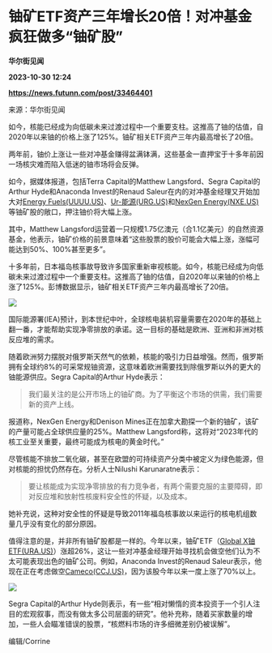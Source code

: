 # 铀矿ETF资产三年增长20倍！对冲基金疯狂做多“铀矿股”
**华尔街见闻**

**2023-10-30 12:24**

**https://news.futunn.com/post/33464401**

来源：华尔街见闻

如今，核能已经成为向低碳未来过渡过程中一个重要支柱。这推高了铀的估值，自2020年以来铀的价格上涨了125%。铀矿相关ETF资产三年内最高增长了20倍。

两年前，铀价上涨让一些对冲基金赚得盆满钵满，这些基金一直押宝于十多年前因一场核灾难而陷入低迷的铀市场将会反弹。

如今，据媒体报道，包括Terra Capital的Matthew Langsford、Segra Capital的Arthur Hyde和Anaconda Invest的Renaud Saleur在内的对冲基金经理又开始加大对[Energy Fuels(UUUU.US)](https://www.futunn.com/quote/stock?m=us&code=UUUU)、[Ur-能源(URG.US)](https://www.futunn.com/quote/stock?m=us&code=URG)和[NexGen Energy(NXE.US)](https://www.futunn.com/quote/stock?m=us&code=NXE)等铀矿股的敞口，押注铀价将大幅上涨。

其中，Matthew Langsford运营着一只规模1.75亿澳元（合1.1亿美元）的自然资源基金，他表示，铀矿价格的前景意味着“这些股票的股价可能会大幅上涨，涨幅可能达到50%、100%甚至更多”。

十多年前，日本福岛核事故导致许多国家重新审视核能。如今，核能已经成为向低碳未来过渡过程中一个重要支柱。这推高了铀的估值，自2020年以来铀的价格上涨了125%。彭博数据显示，铀矿相关ETF资产三年内最高增长了20倍。

![](https://newsfile.futunn.com/public/NN-PersistNewsContentImage/7781/20231030/0-a224da382386eca885ee1a220b2b317a-0-169eb4d641116cd9ff76955cbdd01d03.png/big)

国际能源署(IEA)预计，到本世纪中叶，全球核电装机容量需要在2020年的基础上翻一番，才能帮助实现净零排放的承诺。这一目标的基础是欧洲、亚洲和非洲对核反应堆的需求。

随着欧洲努力摆脱对俄罗斯天然气的依赖，核能的吸引力日益增强。然而，俄罗斯拥有全球约8%的可采常规铀资源，这意味着欧洲需要找到除俄罗斯以外的更大的铀能源供应。Segra Capital的Arthur Hyde表示：

> 我们最关注的是公开市场上的铀矿商。为了平衡这个市场的供需，我们需要新的资产上线。

报道称，NexGen Energy和Denison Mines正在加拿大勘探一个新的铀矿，该矿的产量可能占全球供应量的25%。Matthew Langsford称，这将对“2023年代的核工业至关重要，最终可能成为核电的黄金时代。”

尽管核能不排放二氧化碳，甚至在欧盟的可持续资产分类中被定义为绿色能源，但对核能的担忧仍然存在。分析人士Nilushi Karunaratne表示：

> 要让核能成为实现净零排放的有力竞争者，有两个需要克服的主要障碍，即对反应堆和放射性核废料安全性的怀疑，以及成本。

她补充说，这种对安全性的怀疑是导致2011年福岛核事故以来运行的核电机组数量几乎没有变化的部分原因。

值得注意的是，并非所有铀矿股都是一样的。今年以来，铀矿ETF（[Global X铀ETF(URA.US)](https://www.futunn.com/quote/stock?m=us&code=URA)）涨超26%，这让一些对冲基金经理开始寻找机会做空他们认为不太可能表现出色的铀矿公司。例如，Anaconda Invest的Renaud Saleur表示，他现在正在考虑做空[Cameco(CCJ.US)](https://www.futunn.com/quote/stock?m=us&code=CCJ)，因为该股今年以来一度上涨了70%以上。

![](https://postimg.futunn.com/16986672268831730823470.png)

Segra Capital的Arthur Hyde则表示，有一些“相对懒惰的资本投资于一个引人注目的宏观叙事，而没有做太多公司层面的研究”。他补充称，随着买家数量的增加，一些人会瞄准错误的股票，“核燃料市场的许多细微差别仍被误解”。

编辑/Corrine